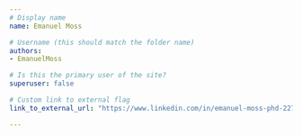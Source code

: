 ```yaml
---
# Display name
name: Emanuel Moss

# Username (this should match the folder name)
authors:
- EmanuelMoss

# Is this the primary user of the site?
superuser: false

# Custom link to external flag
link_to_external_url: "https://www.linkedin.com/in/emanuel-moss-phd-2279b76"

---
```

